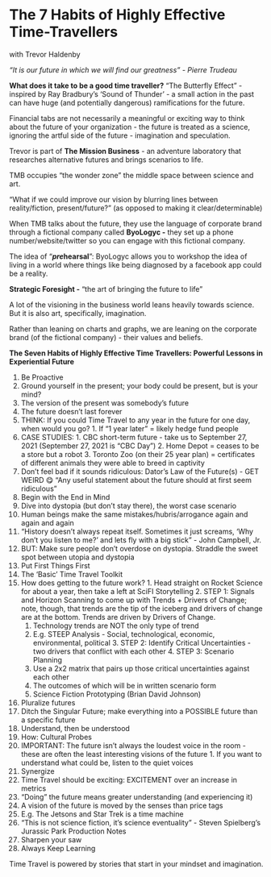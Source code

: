 # The 7 Habits of Highly Effective Time-Travellers
with Trevor Haldenby

*“It is our future in which we will find our greatness” - Pierre Trudeau*

**What does it take to be a good time traveller?**
“The Butterfly Effect” - inspired by Ray Bradbury’s ‘Sound of Thunder’ - a small action in the past can have huge (and potentially dangerous) ramifications for the future.

Financial tabs are not necessarily a meaningful or exciting way to think about the future of your organization - the future is treated as a science, ignoring the artful side of the future - imagination and speculation.

Trevor is part of **The Mission Business** - an adventure laboratory that researches alternative futures and brings scenarios to life.

TMB occupies “the wonder zone” the middle space between science and art.

“What if we could improve our vision by blurring lines between reality/fiction, present/future?” (as opposed to making it clear/determinable)

When TMB talks about the future, they use the language of corporate brand through a fictional company called **ByoLogyc -** they set up a phone number/website/twitter so you can engage with this fictional company.

The idea of “***pre*****hearsal**”: ByoLogyc allows you to workshop the idea of living in a world where things like being diagnosed by a facebook app could be a reality.


**Strategic Foresight -** “the art of bringing the future to life”

A lot of the visioning in the business world leans heavily towards science. But it is also art, specifically, imagination.

Rather than leaning on charts and graphs, we are leaning on the corporate brand (of the fictional company) - their values and beliefs.

**The Seven Habits of Highly Effective Time Travellers: Powerful Lessons in Experiential Future**

1. Be Proactive
  1. Ground yourself in the present; your body could be present, but is your mind?
  2. The version of the present was somebody’s future
  3. The future doesn’t last forever
  4. THINK: If you could Time Travel to any year in the future for one day, when would you go?
    1. If “1 year later” = likely hedge fund people
  5. CASE STUDIES: 
    1. CBC short-term future - take us to September 27, 2021 (September 27, 2021 is “CBC Day”)
    2. Home Depot = ceases to be a store but a robot
    3. Toronto Zoo (on their 25 year plan) = certificates of different animals they were able to breed in captivity
  6. Don’t feel bad if it sounds ridiculous: Dator’s Law of the Future(s) - GET WEIRD 😋 
  “Any useful statement about the future should at first seem ridiculous”
2. Begin with the End in Mind
  1. Dive into dystopia (but don’t stay there), the worst case scenario
  2. Human beings make the same mistakes/hubris/arrogance again and again and again
  3. “History doesn’t always repeat itself. Sometimes it just screams, ‘Why don’t you listen to me?’ and lets fly with a big stick” - John Campbell, Jr.
  4. BUT: Make sure people don’t overdose on dystopia. Straddle the sweet spot between utopia and dystopia
3. Put First Things First
  1. The ‘Basic’ Time Travel Toolkit
  2. How does getting to the future work?
    1. Head straight on Rocket Science for about a year, then take a left at SciFI Storytelling
    2. STEP 1: Signals and Horizon Scanning to come up with Trends + Drivers of Change; note, though, that trends are the tip of the iceberg and drivers of change are at the bottom. Trends are driven by Drivers of Change.
      1. Technology trends are NOT the only type of trend
      2. E.g. STEEP Analysis - Social, technological, economic, environmental, political
    3. STEP 2: Identify Critical Uncertainties - two drivers that conflict with each other
    4. STEP 3: Scenario Planning
      1. Use a 2x2 matrix that pairs up those critical uncertainties against each other
      2. The outcomes of which will be in written scenario form
      3. Science Fiction Prototyping (Brian David Johnson) 
4. Pluralize futures
  1. Ditch the Singular Future; make everything into a POSSIBLE future than a specific future
5. Understand, then be understood
  1. How: Cultural Probes
  2. IMPORTANT: The future isn’t always the loudest voice in the room - these are often the least interesting visions of the future
    1. If you want to understand what could be, listen to the quiet voices
6. Synergize
  1. Time Travel should be exciting: EXCITEMENT over an increase in metrics
  2. “Doing” the future means greater understanding (and experiencing it)
  3. A vision of the future is moved by the senses than price tags
  4. E.g. The Jetsons and Star Trek is a time machine
  5. “This is not science fiction, it’s science eventuality” - Steven Spielberg’s Jurassic Park Production Notes
7. Sharpen your saw
  1. Always Keep Learning

Time Travel is powered by stories that start in your mindset and imagination.

  





